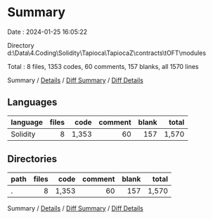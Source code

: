 # Summary

Date : 2024-01-25 16:05:22

Directory d:\\Data\\4.Coding\\Solidity\\Tapioca\\TapiocaZ\\contracts\\tOFT\\modules

Total : 8 files,  1353 codes, 60 comments, 157 blanks, all 1570 lines

Summary / [Details](details.md) / [Diff Summary](diff.md) / [Diff Details](diff-details.md)

## Languages
| language | files | code | comment | blank | total |
| :--- | ---: | ---: | ---: | ---: | ---: |
| Solidity | 8 | 1,353 | 60 | 157 | 1,570 |

## Directories
| path | files | code | comment | blank | total |
| :--- | ---: | ---: | ---: | ---: | ---: |
| . | 8 | 1,353 | 60 | 157 | 1,570 |

Summary / [Details](details.md) / [Diff Summary](diff.md) / [Diff Details](diff-details.md)
